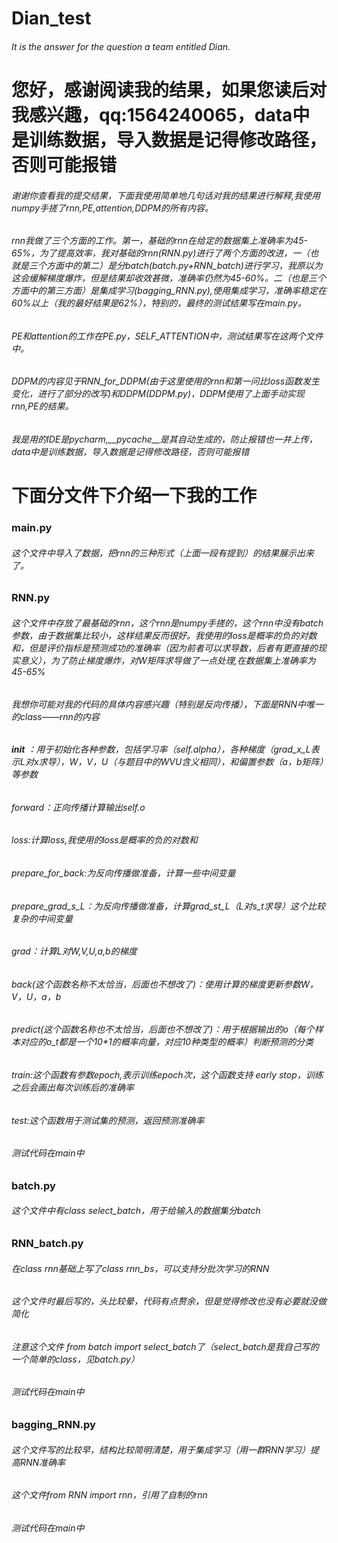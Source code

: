 # Dian_test
###### It is the answer for the question a team entitled Dian.
# 您好，感谢阅读我的结果，如果您读后对我感兴趣，qq:1564240065，data中是训练数据，导入数据是记得修改路径，否则可能报错
###### 谢谢你查看我的提交结果，下面我使用简单地几句话对我的结果进行解释,我使用numpy手搓了rnn,PE,attention,DDPM的所有内容。
###### rnn我做了三个方面的工作。第一，基础的rnn在给定的数据集上准确率为45-65%，为了提高效率，我对基础的rnn(RNN.py)进行了两个方面的改进，一（也就是三个方面中的第二）是分batch(batch.py+RNN_batch)进行学习，我原以为这会缓解梯度爆炸，但是结果却收效甚微，准确率仍然为45-60%。二（也是三个方面中的第三方面）是集成学习(bagging_RNN.py),使用集成学习，准确率稳定在60%以上（我的最好结果是62%），特别的，最终的测试结果写在main.py。
###### PE和attention的工作在PE.py，SELF_ATTENTION中，测试结果写在这两个文件中。
###### DDPM的内容见于RNN_for_DDPM(由于这里使用的rnn和第一问比loss函数发生变化，进行了部分的改写)和DDPM(DDPM.py)，DDPM使用了上面手动实现rnn,PE的结果。
###### 我是用的IDE是pycharm,__pycache__是其自动生成的，防止报错也一并上传，data中是训练数据，导入数据是记得修改路径，否则可能报错
# 下面分文件下介绍一下我的工作
### main.py
###### 这个文件中导入了数据，把rnn的三种形式（上面一段有提到）的结果展示出来了。
### RNN.py
###### 这个文件中存放了最基础的rnn，这个rnn是numpy手搓的，这个rnn中没有batch参数，由于数据集比较小，这样结果反而很好。我使用的loss是概率的负的对数和，但是评价指标是预测成功的准确率（因为前者可以求导数，后者有更直接的现实意义），为了防止梯度爆炸，对W矩阵求导做了一点处理,在数据集上准确率为45-65%
###### 我想你可能对我的代码的具体内容感兴趣（特别是反向传播），下面是RNN中唯一的class——rnn的内容
###### __init__ ：用于初始化各种参数，包括学习率（self.alpha），各种梯度（grad_x_L表示L对x求导），W，V，U（与题目中的WVU含义相同），和偏置参数（a，b矩阵）等参数
###### forward：正向传播计算输出self.o
###### loss:计算loss,我使用的loss是概率的负的对数和
###### prepare_for_back:为反向传播做准备，计算一些中间变量
###### prepare_grad_s_L：为反向传播做准备，计算grad_st_L（L对s_t求导）这个比较复杂的中间变量
###### grad：计算L对W,V,U,a,b的梯度
###### back(这个函数名称不太恰当，后面也不想改了)：使用计算的梯度更新参数W，V，U，a，b
###### predict(这个函数名称也不太恰当，后面也不想改了)：用于根据输出的o（每个样本对应的o_t都是一个10*1的概率向量，对应10种类型的概率）判断预测的分类
###### train:这个函数有参数epoch,表示训练epoch次，这个函数支持 early stop，训练之后会画出每次训练后的准确率
###### test:这个函数用于测试集的预测，返回预测准确率
###### 测试代码在main中
### batch.py 
###### 这个文件中有class select_batch，用于给输入的数据集分batch
### RNN_batch.py
###### 在class rnn基础上写了class rnn_bs，可以支持分批次学习的RNN
###### 这个文件时最后写的，头比较晕，代码有点赘余，但是觉得修改也没有必要就没做简化
###### 注意这个文件 from batch import select_batch了（select_batch是我自己写的一个简单的class，见batch.py）
###### 测试代码在main中
### bagging_RNN.py
###### 这个文件写的比较早，结构比较简明清楚，用于集成学习（用一群RNN学习）提高RNN准确率
###### 这个文件from RNN import rnn，引用了自制的rnn
###### 测试代码在main中



